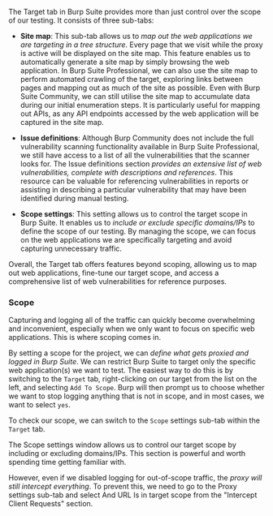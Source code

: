 
The Target tab in Burp Suite provides more than just control over the scope of our testing. It consists of three sub-tabs:

- **Site map**: This sub-tab allows us to *map out the web applications we are targeting in a tree structure*. Every page that we visit while the proxy is active will be displayed on the site map. This feature enables us to automatically generate a site map by simply browsing the web application. In Burp Suite Professional, we can also use the site map to perform automated crawling of the target, exploring links between pages and mapping out as much of the site as possible. Even with Burp Suite Community, we can still utilise the site map to accumulate data during our initial enumeration steps. It is particularly useful for mapping out APIs, as any API endpoints accessed by the web application will be captured in the site map.

- **Issue definitions**: Although Burp Community does not include the full vulnerability scanning functionality available in Burp Suite Professional, we still have access to a list of all the vulnerabilities that the scanner looks for. The Issue definitions section *provides an extensive list of web vulnerabilities, complete with descriptions and references*. This resource can be valuable for referencing vulnerabilities in reports or assisting in describing a particular vulnerability that may have been identified during manual testing.

- **Scope settings**: This setting allows us to control the target scope in Burp Suite. It enables us to *include or exclude specific domains/IPs* to define the scope of our testing. By managing the scope, we can focus on the web applications we are specifically targeting and avoid capturing unnecessary traffic.

Overall, the Target tab offers features beyond scoping, allowing us to map out web applications, fine-tune our target scope, and access a comprehensive list of web vulnerabilities for reference purposes.

### Scope

Capturing and logging all of the traffic can quickly become overwhelming and inconvenient, especially when we only want to focus on specific web applications. This is where scoping comes in.

By setting a scope for the project, we can *define what gets proxied and logged in Burp Suite*. We can restrict Burp Suite to target only the specific web application(s) we want to test. The easiest way to do this is by switching to the `Target` tab, right-clicking on our target from the list on the left, and selecting `Add To Scope`. Burp will then prompt us to choose whether we want to stop logging anything that is not in scope, and in most cases, we want to select `yes`.

To check our scope, we can switch to the `Scope` settings sub-tab within the `Target` tab.

The Scope settings window allows us to control our target scope by including or excluding domains/IPs. This section is powerful and worth spending time getting familiar with.

However, even if we disabled logging for out-of-scope traffic, the *proxy will still intercept everything*. To prevent this, we need to go to the Proxy settings sub-tab and select And URL Is in target scope from the "Intercept Client Requests" section.